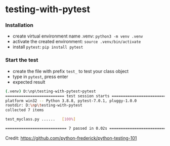 # testing-with-pytest

### Installation
- create virtual environment name .venv: `python3 -m venv .venv`
- activate the created environment: `source .venv/bin/activate`
- install `pytest`: `pip install pytest`

### Start the test
- create the file with prefix `test_` to test your class object
- type in `pytest`, press enter
- expected result

```bash
(.venv) D:\np\testing-with-pytest>pytest
========================== test session starts ===========================
platform win32 -- Python 3.8.8, pytest-7.0.1, pluggy-1.0.0
rootdir: D:\np\testing-with-pytest
collected 7 items                                                                                                                                      

test_myclass.py ......   [100%] 

=========================== 7 passed in 0.02s ============================ 
```

Credit: https://github.com/python-frederick/python-testing-101